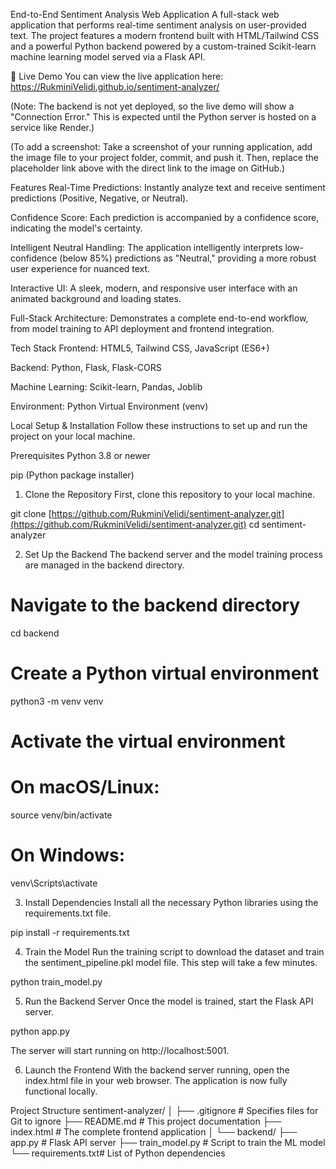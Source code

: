 End-to-End Sentiment Analysis Web Application
A full-stack web application that performs real-time sentiment analysis on user-provided text. The project features a modern frontend built with HTML/Tailwind CSS and a powerful Python backend powered by a custom-trained Scikit-learn machine learning model served via a Flask API.

🚀 Live Demo
You can view the live application here: https://RukminiVelidi.github.io/sentiment-analyzer/

(Note: The backend is not yet deployed, so the live demo will show a "Connection Error." This is expected until the Python server is hosted on a service like Render.)

(To add a screenshot: Take a screenshot of your running application, add the image file to your project folder, commit, and push it. Then, replace the placeholder link above with the direct link to the image on GitHub.)

Features
Real-Time Predictions: Instantly analyze text and receive sentiment predictions (Positive, Negative, or Neutral).

Confidence Score: Each prediction is accompanied by a confidence score, indicating the model's certainty.

Intelligent Neutral Handling: The application intelligently interprets low-confidence (below 85%) predictions as "Neutral," providing a more robust user experience for nuanced text.

Interactive UI: A sleek, modern, and responsive user interface with an animated background and loading states.

Full-Stack Architecture: Demonstrates a complete end-to-end workflow, from model training to API deployment and frontend integration.

Tech Stack
Frontend: HTML5, Tailwind CSS, JavaScript (ES6+)

Backend: Python, Flask, Flask-CORS

Machine Learning: Scikit-learn, Pandas, Joblib

Environment: Python Virtual Environment (venv)

Local Setup & Installation
Follow these instructions to set up and run the project on your local machine.

Prerequisites
Python 3.8 or newer

pip (Python package installer)

1. Clone the Repository
First, clone this repository to your local machine.

git clone [https://github.com/RukminiVelidi/sentiment-analyzer.git](https://github.com/RukminiVelidi/sentiment-analyzer.git)
cd sentiment-analyzer

2. Set Up the Backend
The backend server and the model training process are managed in the backend directory.

# Navigate to the backend directory
cd backend

# Create a Python virtual environment
python3 -m venv venv

# Activate the virtual environment
# On macOS/Linux:
source venv/bin/activate
# On Windows:
 venv\Scripts\activate

3. Install Dependencies
Install all the necessary Python libraries using the requirements.txt file.

pip install -r requirements.txt

4. Train the Model
Run the training script to download the dataset and train the sentiment_pipeline.pkl model file. This step will take a few minutes.

python train_model.py

5. Run the Backend Server
Once the model is trained, start the Flask API server.

python app.py

The server will start running on http://localhost:5001.

6. Launch the Frontend
With the backend server running, open the index.html file in your web browser. The application is now fully functional locally.

Project Structure
sentiment-analyzer/
│
├── .gitignore          # Specifies files for Git to ignore
├── README.md           # This project documentation
├── index.html          # The complete frontend application
│
└── backend/
    ├── app.py          # Flask API server
    ├── train_model.py  # Script to train the ML model
    └── requirements.txt# List of Python dependencies
